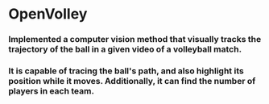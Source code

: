 # OpenVolley
### Implemented a computer vision method that visually tracks the trajectory of the ball in a given video of a volleyball match.
### It is capable of tracing the ball's path, and also highlight its position while it moves. Additionally, it can find the number of players in each team.
